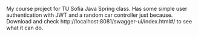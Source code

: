 My course project for TU Sofia Java Spring class.
Has some simple user authentication with JWT and a random car controller just because. 
Download and check http://localhost:8081/swagger-ui/index.html#/ to see what it can do.
